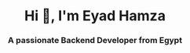 <h1 align="center">Hi 👋, I'm Eyad Hamza</h1>
<h3 align="center">A passionate Backend Developer from Egypt</h3>
